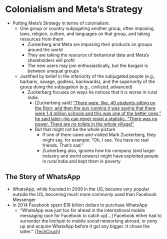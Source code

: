 # Colonialism and Meta’s Strategy
- Putting Meta’s Strategy in terms of colonialism:
  - One group or country subjugating another group, often imposing laws, religion, culture, and languages on that group, and taking resources from them
    - Zuckerberg and Meta are imposing their products on groups around the world
    - They are taking the resource of behavioral data and Meta’s shareholders will profit
    - The new users may join enthusiastically, but the bargain is between unequal groups
  - Justified by belief in the inferiority of the subjugated people (e.g., barbaric, savage, godless, backwards), and the superiority of the group doing the subjugation (e.g., civilized, advanced)
    - Zuckerberg focuses on ways he notices that it is worse in rural India:
      - [Zuckerberg said] [“There were, like, 40 students sitting on the floor, and then the guy running it was saying that there were 1.4 million schools and this was one of the better ones,” he said later—he can never resist a statistic. “There was no power. There are no toilets in the whole village!”](https://time.com/facebook-world-plan/)
      - But that might not be the whole picture
        - If one of them came and visited Mark Zuckerberg, they might say, for example: “Oh, I see. You have no real friends. That’s sad.”
        - Zuckerberg also, ignores how his company (and larger industry and world powers) might have exploited people in rural India and kept them in poverty

## The Story of WhatsApp
- WhatsApp, while founded in 2009 in the US, became very popular outside the US, becoming much more commonly used than Facebook Messenger
- In 2014 Facebook spent $19 billion dollars to purchase WhatsApp
  - “WhatsApp was just too far ahead in the international mobile messaging race for Facebook to catch up[...] Facebook either had to surrender the linchpin to mobile social networking abroad, or pony up and acquire WhatsApp before it got any bigger. It chose the latter.” ([TechCruch](https://techcrunch.com/2014/02/19/facebook-whatsapp/))
